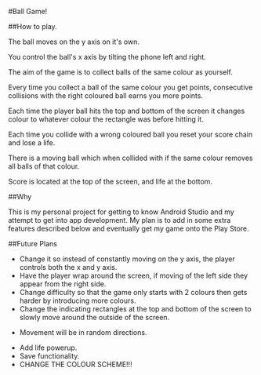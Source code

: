 #Ball Game!

##How to play.

The ball moves on the y axis on it's own.

You control the ball's x axis by tilting the phone left and right.

The aim of the game is to collect balls of the same colour as yourself.

Every time you collect a ball of the same colour you get points, consecutive collisions with the right coloured ball earns you more points.

Each time the player ball hits the top and bottom of the screen it changes colour to whatever colour the rectangle was before hitting it.

Each time you collide with a wrong coloured ball you reset your score chain and lose a life.

There is a moving ball which when collided with if the same colour removes all balls of that colour.

Score is located at the top of the screen, and life at the bottom.

##Why

This is my personal project for getting to know Android Studio and my attempt to get into app development.
My plan is to add in some extra features described below and eventually get my game onto the Play Store.

##Future Plans

* Change it so instead of constantly moving on the y axis, the player controls both the x and y axis.
* Have the player wrap around the screen, if moving of the left side they appear from the right side.
* Change difficulty so that the game only starts with 2 colours then gets harder by introducing more colours.
* Change the indicating rectangles at the top and bottom of the screen to slowly move around the outside of the screen. 
- Movement will be in random directions.
* Add life powerup.
* Save functionality.
* CHANGE THE COLOUR SCHEME!!!
